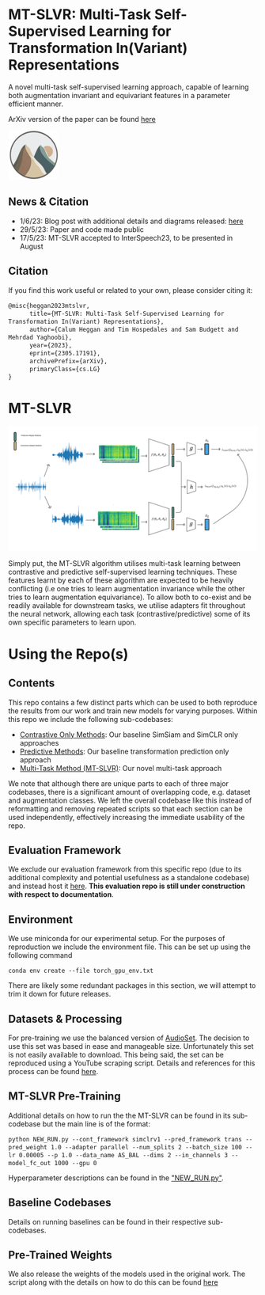 # MT-SLVR: Multi-Task Self-Supervised Learning for Transformation In(Variant) Representations
A novel multi-task self-supervised learning approach, capable of learning both augmentation invariant and equivariant features in a parameter efficient manner.  

ArXiv version of the paper can be found [here](https://arxiv.org/abs/2305.17191)

<img src=images/logo.png data-canonical-src=images/logo.png width="100" height="100" />

## News & Citation
 - 1/6/23: Blog post with additional details and diagrams released: [here](https://cheggan.github.io/posts/2023/05/MT-SLVR_blog/)
 - 29/5/23: Paper and code made public
 - 17/5/23: MT-SLVR accepted to InterSpeech23, to be presented in August 


## Citation
If you find this work useful or related to your own, please consider citing it:
```
@misc{heggan2023mtslvr,
      title={MT-SLVR: Multi-Task Self-Supervised Learning for Transformation In(Variant) Representations}, 
      author={Calum Heggan and Tim Hospedales and Sam Budgett and Mehrdad Yaghoobi},
      year={2023},
      eprint={2305.17191},
      archivePrefix={arXiv},
      primaryClass={cs.LG}
}
```

# MT-SLVR
<img src="./images/MT-SLVR Main Diagram.svg">

Simply put, the MT-SLVR algorithm utilises multi-task learning between contrastive and predictive self-supervised learning techniques. These features learnt by each of these algorithm are expected to be heavily conflicting (i.e one tries to learn augmentation invariance while the other tries to learn augmentation equivariance). To allow both to co-exist and be readily available for downstream tasks, we utilise adapters fit throughout the neural network, allowing each task (contrastive/predictive) some of its own specific parameters to learn upon. 



# Using the Repo(s)
## Contents
This repo contains a few distinct parts which can be used to both reproduce the results from our work and train new models for varying purposes. Within this repo we include the following sub-codebases:
 - [Contrastive Only Methods](https://github.com/CHeggan/MT-SLVR/tree/main/Contrastive%20Methods): Our baseline SimSiam and SimCLR only approaches
 - [Predictive Methods](https://github.com/CHeggan/MT-SLVR/tree/main/Predictive%20Methods): Our baseline transformation prediction only approach
 - [Multi-Task Method (MT-SLVR)](https://github.com/CHeggan/MT-SLVR/tree/main/MT-SLVR): Our novel multi-task approach

We note that although there are unique parts to each of three major codebases, there is a significant amount of overlapping code, e.g. dataset and augmentation classes. We left the overall codebase like this instead of reformatting and removing repeated scripts so that each section can be used independently, effectively increasing the immediate usability of the repo. 

## Evaluation Framework
We exclude our evaluation framework from this specific repo (due to its additional complexity and potential usefulness as a standalone codebase) and instead host it [here](https://github.com/CHeggan/Few-Shot-Classification-for-Audio-Evaluation). **This evaluation repo is still under construction with respect to documentation**. 

## Environment
We use miniconda for our experimental setup. For the purposes of reproduction we include the environment file. This can be set up using the following command
```
conda env create --file torch_gpu_env.txt
```
There are likely some redundant packages in this section, we will attempt to trim it down for future releases. 

## Datasets & Processing
 For pre-training we use the balanced version of [AudioSet](https://research.google.com/audioset/). The decision to use this set was based in ease and manageable size. Unfortunately this set is not easily available to download. This being said, the set can be reproduced using a YouTube scraping script. Details and references for this process can be found [here](https://github.com/CHeggan/AudioSet-For-Meta-Learning).


## MT-SLVR Pre-Training
Additional details on how to run the the MT-SLVR can be found in its sub-codebase but the main line is of the format:

```
python NEW_RUN.py --cont_framework simclrv1 --pred_framework trans --pred_weight 1.0 --adapter parallel --num_splits 2 --batch_size 100 --lr 0.00005 --p 1.0 --data_name AS_BAL --dims 2 --in_channels 3 --model_fc_out 1000 --gpu 0
```
Hyperparameter descriptions can be found in the ["NEW_RUN.py"](https://github.com/CHeggan/MT-SLVR/blob/main/MT-SLVR/NEW_RUN.py).

## Baseline Codebases
Details on running baselines can be found in their respective sub-codebases. 


## Pre-Trained Weights
We also release the weights of the models used in the original work. The script along with the details on how to do this can be found [here]()
